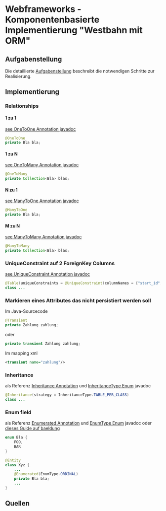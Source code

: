 # Webframeworks - Komponentenbasierte Implementierung "Westbahn mit ORM"

## Aufgabenstellung
Die detaillierte [Aufgabenstellung](TASK.md) beschreibt die notwendigen Schritte zur Realisierung.

## Implementierung
### Relationships
#### 1 zu 1
[see OneToOne Annotation javadoc](https://docs.oracle.com/javaee/7/api/javax/persistence/OneToOne.html)
```java
@OneToOne
private Bla bla;
```
#### 1 zu N
[see OneToMany Annotation javadoc](https://docs.oracle.com/javaee/7/api/javax/persistence/OneToMany.html)
```java
@OneToMany
private Collection<Bla> blas;
```
#### N zu 1
[see ManyToOne Annotation javadoc](https://docs.oracle.com/javaee/7/api/javax/persistence/ManyToOne.html)
```java
@ManyToOne
private Bla bla;
```
#### M zu N
[see ManyToMany Annotation javadoc](https://docs.oracle.com/javaee/7/api/javax/persistence/ManyToMany.html)
```java
@ManyToMany
private Collection<Bla> blas;
```

### UniqueConstraint auf 2 ForeignKey Columns
[see UniqueConstraint Annotation javadoc](https://docs.oracle.com/javaee/7/api/javax/persistence/UniqueConstraint.html)
```java
@Table(uniqueConstraints = @UniqueConstraint(columnNames = {"start_id", "ende_id"}))
class ...
```

### Markieren eines Attributes das nicht persistiert werden soll
Im Java-Sourcecode
```java
@Transient 
private Zahlung zahlung;
```
oder
```java
private transient Zahlung zahlung;
```
Im mapping xml
```xml
<transient name="zahlung"/>
```

### Inheritance
als Referenz [Inheritance Annotation](https://docs.oracle.com/javaee/7/api/javax/persistence/Inheritance.html) und
[InheritanceType Enum](https://docs.oracle.com/javaee/7/api/javax/persistence/InheritanceType.html) javadoc
```java
@Inheritance(strategy = InheritanceType.TABLE_PER_CLASS) 
class ...
```

### Enum field
als Referenz [Enumerated Annotation](https://docs.oracle.com/javaee/7/api/javax/persistence/Enumerated.html) und
[EnumType Enum](https://docs.oracle.com/javaee/7/api/javax/persistence/EnumType.html) javadoc oder 
[dieses Guide auf baeldung](https://www.baeldung.com/jpa-persisting-enums-in-jpa)
```java
enum Bla {
    FOO, 
    BAR
}

@Entity
class Xyz {
    ...
    @Enumerated(EnumType.ORDINAL) 
    private Bla bla;
    ...
}
```

## Quellen
